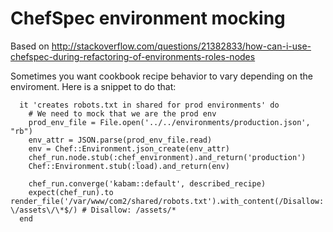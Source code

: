 # ChefSpec environment mocking

Based on http://stackoverflow.com/questions/21382833/how-can-i-use-chefspec-during-refactoring-of-environments-roles-nodes

Sometimes you want cookbook recipe behavior to vary depending on the enviroment. Here is a snippet to do that:

```
  it 'creates robots.txt in shared for prod environments' do
    # We need to mock that we are the prod env
    prod_env_file = File.open('../../environments/production.json', "rb")
    env_attr = JSON.parse(prod_env_file.read)
    env = Chef::Environment.json_create(env_attr)
    chef_run.node.stub(:chef_environment).and_return('production')
    Chef::Environment.stub(:load).and_return(env)

    chef_run.converge('kabam::default', described_recipe)
    expect(chef_run).to render_file('/var/www/com2/shared/robots.txt').with_content(/Disallow: \/assets\/\*$/) # Disallow: /assets/*
  end
```
